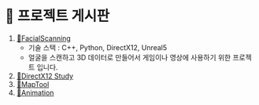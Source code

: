 

# 📌 프로젝트 게시판

1. [📝FacialScanning](FacialScanning.md)
	- 기술 스택 : C++, Python, DirectX12, Unreal5
	- 얼굴을 스캔하고 3D 데이터로 만들어서 게임이나 영상에 사용하기 위한 프로젝트 입니다.
2. [📝DirectX12 Study](https://github.com/gigian0611/study)
3. [📝MapTool](MapTool.md)
4. [📝Animation](Animation.md)